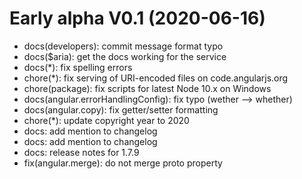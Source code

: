 # Early alpha V0.1 (2020-06-16)
- docs(developers): commit message format typo
- docs($aria): get the docs working for the service
- docs(*): fix spelling errors
- chore(*): fix serving of URI-encoded files on code.angularjs.org
- chore(package): fix scripts for latest Node 10.x on Windows
- docs(angular.errorHandlingConfig): fix typo (wether --> whether)
- docs(angular.copy): fix getter/setter formatting
- chore(*): update copyright year to 2020
- docs: add mention to changelog
- docs: add mention to changelog
- docs: release notes for 1.7.9
- fix(angular.merge): do not merge proto property 
